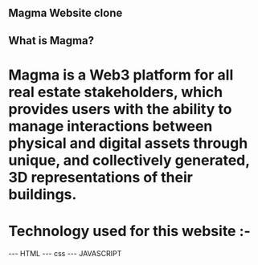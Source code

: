 ## Magma Website clone

## What is Magma?

# Magma is a Web3 platform for all real estate stakeholders, which provides users with the ability to manage interactions between physical and digital assets through unique, and collectively generated, 3D representations of their buildings.

# Technology used for this website :-

--- HTML
--- css
--- JAVASCRIPT
